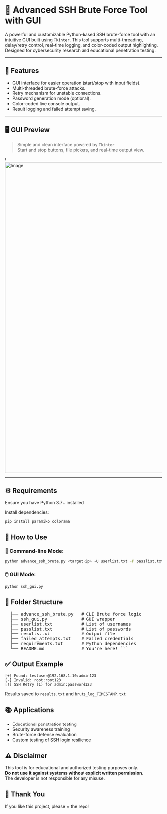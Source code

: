 # 🔐 Advanced SSH Brute Force Tool with GUI

A powerful and customizable Python-based SSH brute-force tool with an intuitive GUI built using `Tkinter`. This tool supports multi-threading, delay/retry control, real-time logging, and color-coded output highlighting. Designed for cybersecurity research and educational penetration testing.

---

## 📌 Features

- GUI interface for easier operation (start/stop with input fields).
- Multi-threaded brute-force attacks.
- Retry mechanism for unstable connections.
- Password generation mode (optional).
- Color-coded live console output.
- Result logging and failed attempt saving.

---

## 🖥️ GUI Preview

> Simple and clean interface powered by `Tkinter`  
> Start and stop buttons, file pickers, and real-time output view.

!<img width="1267" height="1001" alt="Image" src="https://github.com/user-attachments/assets/e0b17b52-7dcb-4b80-a10e-84e63eb6fa79" />

---

## ⚙️ Requirements

Ensure you have Python 3.7+ installed.

Install dependencies:

```bash
pip install paramiko colorama
```
## 🚀 How to Use

### 🔧 Command-line Mode:

```bash
python advance_ssh_brute.py <target-ip> -U userlist.txt -P passlist.txt --threads 4 --delay 1 --max-user-retries 5 --output results.txt
```
### 🖱️ GUI Mode:

```bash
python ssh_gui.py
```
## 📂 Folder Structure

<pre>
  ├── advance_ssh_brute.py   # CLI Brute force logic 
  ├── ssh_gui.py             # GUI wrapper 
  ├── userlist.txt           # List of usernames 
  ├── passlist.txt           # List of passwords 
  ├── results.txt            # Output file 
  ├── failed_attempts.txt    # Failed credentials 
  ├── requirements.txt       # Python dependencies 
  └── README.md              # You're here! ``` </pre>


## ✅ Output Example

```text
[+] Found: testuser@192.168.1.10:admin123
[-] Invalid: root:root123
[!] SSH Retry (1) for admin:password123
```
Results saved to `results.txt` and `brute_log_TIMESTAMP.txt`


## 📚 Applications

- Educational penetration testing  
- Security awareness training  
- Brute-force defense evaluation  
- Custom testing of SSH login resilience  

## ⚠️ Disclaimer

This tool is for educational and authorized testing purposes only.  
**Do not use it against systems without explicit written permission.**  
The developer is not responsible for any misuse.


## 🙏 Thank You

If you like this project, please ⭐ the repo!
